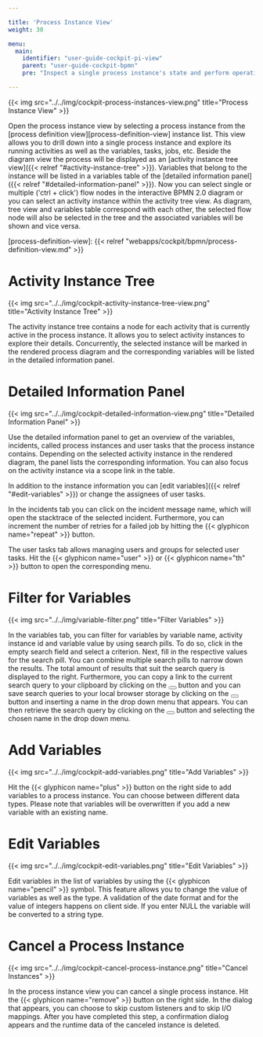 ```yaml
---

title: 'Process Instance View'
weight: 30

menu:
  main:
    identifier: "user-guide-cockpit-pi-view"
    parent: "user-guide-cockpit-bpmn"
    pre: "Inspect a single process instance's state and perform operations on it."

---
```


{{< img src="../../img/cockpit-process-instances-view.png" title="Process Instance View" >}}

Open the process instance view by selecting a process instance from the [process definition view][process-definition-view] instance list. This view allows you to drill down into a single process instance and explore its running activities as well as the variables, tasks, jobs, etc.
Beside the diagram view the process will be displayed as an [activity instance tree view]({{< relref "#activity-instance-tree" >}}). Variables that belong to the instance will be listed in a variables table of the [detailed information panel]({{< relref "#detailed-information-panel" >}}). Now you can select single or multiple ('ctrl + click') flow nodes in the interactive BPMN 2.0 diagram or you can select an activity instance within the activity tree view. As diagram, tree view and variables table correspond with each other, the selected flow node will also be selected in the tree and the associated variables will be shown and vice versa.

[process-definition-view]: {{< relref "webapps/cockpit/bpmn/process-definition-view.md" >}}


# Activity Instance Tree

{{< img src="../../img/cockpit-activity-instance-tree-view.png" title="Activity Instance Tree" >}}

The activity instance tree contains a node for each activity that is currently active in the process instance. It allows you to select activity instances to explore their details. Concurrently, the selected instance will be marked in the rendered process diagram and the corresponding variables will be listed in the detailed information panel.


# Detailed Information Panel

{{< img src="../../img/cockpit-detailed-information-view.png" title="Detailed Information Panel" >}}

Use the detailed information panel to get an overview of the variables, incidents, called process instances and user tasks that the process instance contains. Depending on the selected activity instance in the rendered diagram, the panel lists the corresponding information. You can also focus on the activity instance via a scope link in the table.

In addition to the instance information you can [edit variables]({{< relref "#edit-variables" >}}) or change the assignees of user tasks.

In the incidents tab you can click on the incident message name, which will open the stacktrace of the selected incident. Furthermore, you can increment the number of retries for a failed job by hitting the {{< glyphicon name="repeat" >}} button.

The user tasks tab allows managing users and groups for selected user tasks. Hit the {{< glyphicon name="user" >}} or {{< glyphicon name="th" >}} button to open the corresponding menu.


# Filter for Variables

{{< img src="../../img/variable-filter.png" title="Filter Variables" >}}

In the variables tab, you can filter for variables by variable name, activity instance id and variable value by using search pills. To do so, click in the empty search field and select a criterion. Next, fill in the respective values for the search pill. You can combine multiple search pills to narrow down the results. The total amount of results that suit the search query is displayed to the right. Furthermore, you can copy a link to the current search query to your clipboard by clicking on the <button class="btn btn-xs"><i class="glyphicon glyphicon-link"></i></button> button and you can save search queries to your local browser storage by clicking on the <button class="btn btn-xs"><i class="glyphicon glyphicon-floppy-disk"></i></button> button and inserting a name in the drop down menu that appears. You can then retrieve the search query by clicking on the <button class="btn btn-xs"><i class="glyphicon glyphicon-floppy-disk"></i></button> button and selecting the chosen name in the drop down menu.

# Add Variables

{{< img src="../../img/cockpit-add-variables.png" title="Add Variables" >}}

Hit the {{< glyphicon name="plus" >}} button on the right side to add variables to a process instance. You can choose between different data types. Please note that variables will be overwritten if you add a new variable with an existing name.


# Edit Variables

{{< img src="../../img/cockpit-edit-variables.png" title="Edit Variables" >}}

Edit variables in the list of variables by using the {{< glyphicon name="pencil" >}} symbol. This feature allows you to change the value of variables as well as the type. A validation of the date format and for the value of integers happens on client side. If you enter NULL the variable will be converted to a string type.


# Cancel a Process Instance

{{< img src="../../img/cockpit-cancel-process-instance.png" title="Cancel Instances" >}}

In the process instance view you can cancel a single process instance. Hit the {{< glyphicon name="remove" >}} button on the right side. In the dialog that appears, you can choose to skip custom listeners and to skip I/O mappings. After you have completed this step, a confirmation dialog appears and the runtime data of the canceled instance is deleted.
